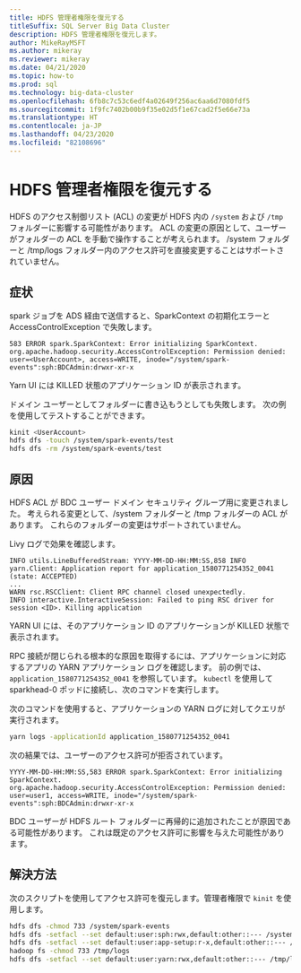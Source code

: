 ```yaml
---
title: HDFS 管理者権限を復元する
titleSuffix: SQL Server Big Data Cluster
description: HDFS 管理者権限を復元します。
author: MikeRayMSFT
ms.author: mikeray
ms.reviewer: mikeray
ms.date: 04/21/2020
ms.topic: how-to
ms.prod: sql
ms.technology: big-data-cluster
ms.openlocfilehash: 6fb8c7c53c6edf4a02649f256ac6aa6d7080fdf5
ms.sourcegitcommit: 1f9fc7402b00b9f35e02d5f1e67cad2f5e66e73a
ms.translationtype: HT
ms.contentlocale: ja-JP
ms.lasthandoff: 04/23/2020
ms.locfileid: "82108696"
---
```

# <a name="restore-hdfs-admin-rights"></a>HDFS 管理者権限を復元する

HDFS のアクセス制御リスト (ACL) の変更が HDFS 内の `/system` および `/tmp` フォルダーに影響する可能性があります。 ACL の変更の原因として、ユーザーがフォルダーの ACL を手動で操作することが考えられます。 /system フォルダーと /tmp/logs フォルダー内のアクセス許可を直接変更することはサポートされていません。

## <a name="symptom"></a>症状

spark ジョブを ADS 経由で送信すると、SparkContext の初期化エラーと AccessControlException で失敗します。

```
583 ERROR spark.SparkContext: Error initializing SparkContext.
org.apache.hadoop.security.AccessControlException: Permission denied: user=<UserAccount>, access=WRITE, inode="/system/spark-events":sph:BDCAdmin:drwxr-xr-x
```

Yarn UI には KILLED 状態のアプリケーション ID が表示されます。

ドメイン ユーザーとしてフォルダーに書き込もうとしても失敗します。 次の例を使用してテストすることができます。

```bash
kinit <UserAccount>
hdfs dfs -touch /system/spark-events/test
hdfs dfs -rm /system/spark-events/test
```

## <a name="cause"></a>原因

HDFS ACL が BDC ユーザー ドメイン セキュリティ グループ用に変更されました。 考えられる変更として、/system フォルダーと /tmp フォルダーの ACL があります。 これらのフォルダーの変更はサポートされていません。

Livy ログで効果を確認します。

```
INFO utils.LineBufferedStream: YYYY-MM-DD-HH:MM:SS,858 INFO yarn.Client: Application report for application_1580771254352_0041 (state: ACCEPTED)
...
WARN rsc.RSCClient: Client RPC channel closed unexpectedly.
INFO interactive.InteractiveSession: Failed to ping RSC driver for session <ID>. Killing application
```

YARN UI には、そのアプリケーション ID のアプリケーションが KILLED 状態で表示されます。

RPC 接続が閉じられる根本的な原因を取得するには、アプリケーションに対応するアプリの YARN アプリケーション ログを確認します。 前の例では、`application_1580771254352_0041` を参照しています。 `kubectl` を使用して sparkhead-0 ポッドに接続し、次のコマンドを実行します。

次のコマンドを使用すると、アプリケーションの YARN ログに対してクエリが実行されます。

```bash
yarn logs -applicationId application_1580771254352_0041
```

次の結果では、ユーザーのアクセス許可が拒否されています。 

```
YYYY-MM-DD-HH:MM:SS,583 ERROR spark.SparkContext: Error initializing SparkContext.
org.apache.hadoop.security.AccessControlException: Permission denied: user=user1, access=WRITE, inode="/system/spark-events":sph:BDCAdmin:drwxr-xr-x
```

BDC ユーザーが HDFS ルート フォルダーに再帰的に追加されたことが原因である可能性があります。 これは既定のアクセス許可に影響を与えた可能性があります。

## <a name="resolution"></a>解決方法

次のスクリプトを使用してアクセス許可を復元します。管理者権限で `kinit` を使用します。

```bash
hdfs dfs -chmod 733 /system/spark-events
hdfs dfs -setfacl --set default:user:sph:rwx,default:other::--- /system/spark-events
hdfs dfs -setfacl --set default:user:app-setup:r-x,default:other::--- /system/appdeploy
hadoop fs -chmod 733 /tmp/logs
hdfs dfs -setfacl --set default:user:yarn:rwx,default:other::--- /tmp/logs
```
